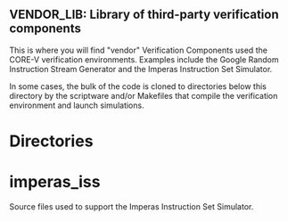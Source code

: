 ## VENDOR_LIB: Library of third-party verification components

This is where you will find "vendor" Verification Components used the CORE-V verification environments.  Examples
include the Google Random Instruction Stream Generator and the Imperas Instruction Set Simulator.

In some cases, the bulk of the code is cloned to directories below this directory by the scriptware and/or
Makefiles that compile the verification environment and launch simulations.

# Directories

# imperas_iss
Source files used to support the Imperas Instruction Set Simulator.
